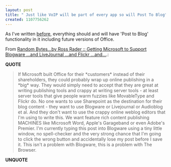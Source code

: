 ```yaml
---
layout: post
title: " Just like VoIP will be part of every app so will Post To Blog"
created: 1107756262
---
```

<p>As I've written <a href="http://www.rolandtanglao.com/archives/2004/07/28/every_app_should_have_a_save_to_blog_function">before</a>, everything should and will have 'Post to Blog' functionality in it including future versions of Office.</p><p>From <a href="http://www.byte.org/blog/_archives/2005/2/3/301937.html">Random Bytes...by Ross Rader :: Getting Microsoft to Support Blogware ...and LiveJournal ...and Flickr ...and...</a>.:</p>
<p><b>QUOTE</b></p><blockquote>If Microsoft built Office for their *customers* instead of their shareholders, they could probably wrap up online publishing in a *big* way. They would simply need to accept that they are great at writing publishing tools and crappy at writing server tools - at least server tools that give people warm fuzzies like MovableType and Flickr do. No one wants to use Sharepoint as the destination for their blog content - they want to use Blogware or Livejournal or Audioblog et al. And they don't want to use the crappy online weblog editors that I'm using to write this. We want feature rich content publishing MACHINES like Microsoft Word, Apple's Garageband or even Adobe's Premier. I'm currently typing this post into Blogware using a tiny little window, no spell-checker and the very strong chance that I'm going to click the wrong button and accidentally lose my post before I save it. This isn't a problem with Blogware, this is a problem with The Browser.
</blockquote><p><b>UNQUOTE</b></p>



